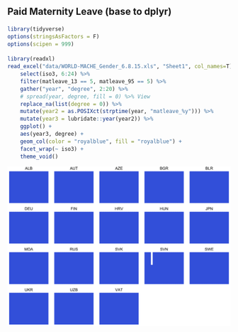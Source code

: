 

## Paid Maternity Leave (base to dplyr)


```r
library(tidyverse)
options(stringsAsFactors = F)
options(scipen = 999)

library(readxl)
read_excel("data/WORLD-MACHE_Gender_6.8.15.xls", "Sheet1", col_names=T) %>% 
    select(iso3, 6:24) %>% 
    filter(matleave_13 == 5, matleave_95 == 5) %>% 
    gather("year", "degree", 2:20) %>% 
    # spread(year, degree, fill = 0) %>% View
    replace_na(list(degree = 0)) %>%
    mutate(year2 = as.POSIXct(strptime(year, "matleave_%y"))) %>%
    mutate(year3 = lubridate::year(year2)) %>%
    ggplot() + 
    aes(year3, degree) + 
    geom_col(color = "royalblue", fill = "royalblue") + 
    facet_wrap(~ iso3) +
    theme_void()
```

<img src="R22_base2dplyr_paid_maternity_files/figure-html/unnamed-chunk-2-1.png" width="672" />
